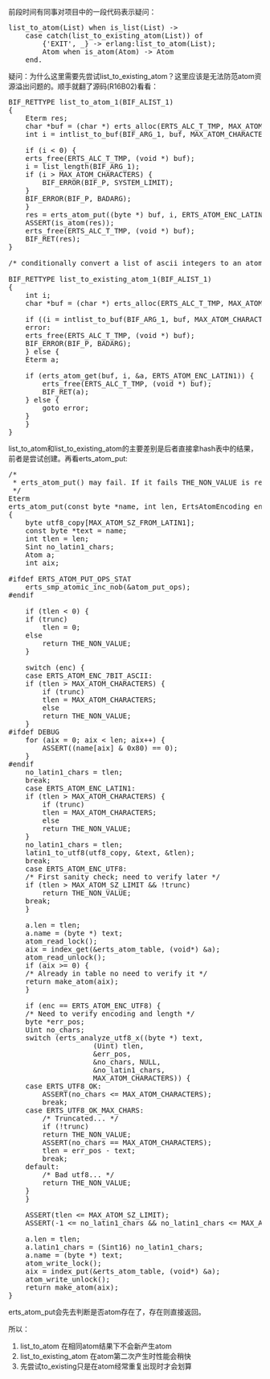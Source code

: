 <!--
author: qingliangcn
date: 2014-04-24
title: [erlang]list_to_atom与list_to_existing_atom
tags: Erlang,list_to_atom
category: Erlang
status: publish
summary: 前段时间有同事对项目中的一段代码表示疑问：list_to_atom(List) when is_list(List) -&gt;    case catch(list_to_existing_atom(List)) of        {'EXIT', _} -&gt; erla
-->

前段时间有同事对项目中的一段代码表示疑问：
<pre class="brush: erlang; gutter: true; first-line: 1">list_to_atom(List) when is_list(List) -&gt;
    case catch(list_to_existing_atom(List)) of
        {'EXIT', _} -&gt; erlang:list_to_atom(List);
        Atom when is_atom(Atom) -&gt; Atom
    end.
</pre>

疑问：为什么这里需要先尝试list_to_existing_atom？这里应该是无法防范atom资源溢出问题的。顺手就翻了源码(R16B02)看看：

<pre class="brush: c; gutter: true; first-line: 1">BIF_RETTYPE list_to_atom_1(BIF_ALIST_1)
{
    Eterm res;
    char *buf = (char *) erts_alloc(ERTS_ALC_T_TMP, MAX_ATOM_CHARACTERS);
    int i = intlist_to_buf(BIF_ARG_1, buf, MAX_ATOM_CHARACTERS);

    if (i &lt; 0) {
	erts_free(ERTS_ALC_T_TMP, (void *) buf);
	i = list_length(BIF_ARG_1);
	if (i &gt; MAX_ATOM_CHARACTERS) {
	    BIF_ERROR(BIF_P, SYSTEM_LIMIT);
	}
	BIF_ERROR(BIF_P, BADARG);
    }
    res = erts_atom_put((byte *) buf, i, ERTS_ATOM_ENC_LATIN1, 1);
    ASSERT(is_atom(res));
    erts_free(ERTS_ALC_T_TMP, (void *) buf);
    BIF_RET(res);
}

/* conditionally convert a list of ascii integers to an atom */
 
BIF_RETTYPE list_to_existing_atom_1(BIF_ALIST_1)
{
    int i;
    char *buf = (char *) erts_alloc(ERTS_ALC_T_TMP, MAX_ATOM_CHARACTERS);

    if ((i = intlist_to_buf(BIF_ARG_1, buf, MAX_ATOM_CHARACTERS)) &lt; 0) {
    error:
	erts_free(ERTS_ALC_T_TMP, (void *) buf);
	BIF_ERROR(BIF_P, BADARG);
    } else {
	Eterm a;
	
	if (erts_atom_get(buf, i, &amp;a, ERTS_ATOM_ENC_LATIN1)) {
	    erts_free(ERTS_ALC_T_TMP, (void *) buf);
	    BIF_RET(a);
	} else {
	    goto error;
	}
    }
}
</pre>

list_to_atom和list_to_existing_atom的主要差别是后者直接拿hash表中的结果，前者是尝试创建。再看erts_atom_put:

<pre class="brush: c; gutter: true; first-line: 1">/*
 * erts_atom_put() may fail. If it fails THE_NON_VALUE is returned!
 */
Eterm
erts_atom_put(const byte *name, int len, ErtsAtomEncoding enc, int trunc)
{
    byte utf8_copy[MAX_ATOM_SZ_FROM_LATIN1];
    const byte *text = name;
    int tlen = len;
    Sint no_latin1_chars;
    Atom a;
    int aix;

#ifdef ERTS_ATOM_PUT_OPS_STAT
    erts_smp_atomic_inc_nob(&amp;atom_put_ops);
#endif

    if (tlen &lt; 0) {
	if (trunc)
	    tlen = 0;
	else
	    return THE_NON_VALUE;
    }

    switch (enc) {
    case ERTS_ATOM_ENC_7BIT_ASCII:
	if (tlen &gt; MAX_ATOM_CHARACTERS) {
	    if (trunc)
		tlen = MAX_ATOM_CHARACTERS;
	    else
		return THE_NON_VALUE;
	}
#ifdef DEBUG
	for (aix = 0; aix &lt; len; aix++) {
	    ASSERT((name[aix] &amp; 0x80) == 0);
	}
#endif
	no_latin1_chars = tlen;
	break;
    case ERTS_ATOM_ENC_LATIN1:
	if (tlen &gt; MAX_ATOM_CHARACTERS) {
	    if (trunc)
		tlen = MAX_ATOM_CHARACTERS;
	    else
		return THE_NON_VALUE;
	}
	no_latin1_chars = tlen;
	latin1_to_utf8(utf8_copy, &amp;text, &amp;tlen);
	break;
    case ERTS_ATOM_ENC_UTF8:
	/* First sanity check; need to verify later */
	if (tlen &gt; MAX_ATOM_SZ_LIMIT &amp;&amp; !trunc)
	    return THE_NON_VALUE;
	break;
    }

    a.len = tlen;
    a.name = (byte *) text;
    atom_read_lock();
    aix = index_get(&amp;erts_atom_table, (void*) &amp;a);
    atom_read_unlock();
    if (aix &gt;= 0) {
	/* Already in table no need to verify it */
	return make_atom(aix);
    }

    if (enc == ERTS_ATOM_ENC_UTF8) {
	/* Need to verify encoding and length */
	byte *err_pos;
	Uint no_chars;
	switch (erts_analyze_utf8_x((byte *) text,
				    (Uint) tlen,
				    &amp;err_pos,
				    &amp;no_chars, NULL,
				    &amp;no_latin1_chars,
				    MAX_ATOM_CHARACTERS)) {
	case ERTS_UTF8_OK:
	    ASSERT(no_chars &lt;= MAX_ATOM_CHARACTERS);
	    break;
	case ERTS_UTF8_OK_MAX_CHARS:
	    /* Truncated... */
	    if (!trunc)
		return THE_NON_VALUE;
	    ASSERT(no_chars == MAX_ATOM_CHARACTERS);
	    tlen = err_pos - text;
	    break;
	default:
	    /* Bad utf8... */
	    return THE_NON_VALUE;
	}
    }

    ASSERT(tlen &lt;= MAX_ATOM_SZ_LIMIT);
    ASSERT(-1 &lt;= no_latin1_chars &amp;&amp; no_latin1_chars &lt;= MAX_ATOM_CHARACTERS);

    a.len = tlen;
    a.latin1_chars = (Sint16) no_latin1_chars;
    a.name = (byte *) text;
    atom_write_lock();
    aix = index_put(&amp;erts_atom_table, (void*) &amp;a);
    atom_write_unlock();
    return make_atom(aix);
}
</pre>
erts_atom_put会先去判断是否atom存在了，存在则直接返回。

所以：
1. list_to_atom 在相同atom结果下不会新产生atom
2. list_to_existing_atom 在atom第二次产生时性能会稍快
3. 先尝试to_existing只是在atom经常重复出现时才会划算</pre>